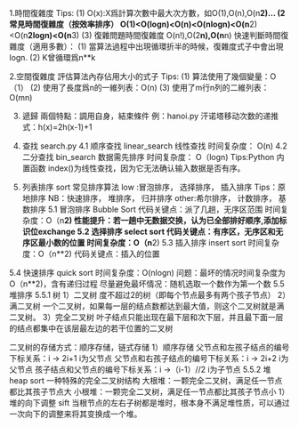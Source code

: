 1.時間復雜度
   Tips:
   (1) O(x):X爲計算次數中最大次方數，如O(1),O(n),O(n**2)...
   (2 常見時間復雜度（按效率排序）
       O(1)<O(logn)<O(n)<O(nlogn)<O(n**2)<O(n**2logn)<O(n**3)
   (3) 復雜問題時間復雜度
       O(n!),O(2**n),O(n**n)
   快速判斷時間復雜度（適用多數）：
   (1) 當算法過程中出現循環折半的時候，復雜度式子中會出現logn.
   (2) K曾循環爲n**k

2.空間復雜度
   評估算法內存佔用大小的式子
   Tips:
   (1) 算法使用了幾個變量：O（1）
   (2) 使用了長度爲n的一維列表：O(n)
   (3) 使用了m行n列的二維列表：O(mn)

3. 遞歸
  兩個特點：調用自身，結束條件
  例：hanoi.py
     汗诺塔移动次数的递推式：h(x)=2h(x-1)+1

4. 查找 search.py
4.1 顺序查找 linear_search 线性查找
    时间复杂度： O(n)
4.2 二分查找 bin_search 数据需先排序
    时间复杂度： O（logn)
Tips:Python 内置函数 index()为线性查找，因为它无法确认输入数据是否有序。

5. 列表排序 sort
   常见排序算法
   low :冒泡排序， 选择排序， 插入排序 Tips：原地排序
   NB：快速排序， 堆排序， 归并排序
   other:希尔排序， 计数排序， 基数排序
5.1 冒泡排序 Bubble Sort
  代码关键点：派了几趟，无序区范围
  时间复杂度：O（n**2)
  性能提升：若一趟中无数据交换，认为已全部排好顺序,添加标识位exchange
5.2 选择排序 select sort
  代码关键点：有序区，无序区和无序区最小数的位置
  时间复杂度：O（n**2)
5.3 插入排序 insert sort
  时间复杂度：O（n**2)
  代码关键点：插入的位置

5.4 快速排序 quick sort
   时间复杂度：O(nlogn)
   问题：最坏的情况时间复杂度为O（n**2)，含有递归过程
   尽量避免最坏情况：随机选取一个数作为第一个数
5.5 堆排序
  5.5.1 树
  1）二叉树
     度不超过2的树（即每个节点最多有两个孩子节点）
  2）满二叉树
     一个二叉树，如果每一层的结点数都达到最大值，则这个二叉树就是满二叉树。
  3）完全二叉树
     叶子结点只能出现在最下层和次下层，并且最下面一层的结点都集中在该层最左边的若干位置的二叉树

  二叉树的存储方式：顺序存储，链式存储
  1）顺序存储
     父节点和左孩子结点的编号下标关系：i -> 2i+1  i为父节点
     父节点和右孩子结点的编号下标关系：i -> 2i+2  i为父节点
     孩子结点和父节点的编号下标关系：i ->（i-1）//2 i为子节点
  5.5.2 堆 heap sort
   一种特殊的完全二叉树结构
   大根堆：一颗完全二叉树，满足任一节点都比其孩子节点大
   小根堆：一颗完全二叉树，满足任一节点都比其孩子节点小
   1）堆的向下调整  sift
      当根节点的左右子树都是堆时，根本身不满足堆性质，可以通过一次向下的调整来将其变换成一个堆。


